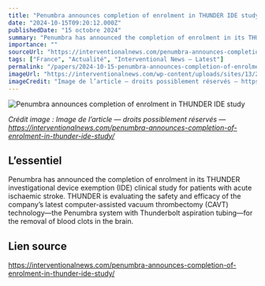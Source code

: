 ```yaml
---
title: "Penumbra announces completion of enrolment in THUNDER IDE study"
date: "2024-10-15T09:20:12.000Z"
publishedDate: "15 octobre 2024"
summary: "Penumbra has announced the completion of enrolment in its THUNDER investigational device exemption (IDE) clinical study for patients with acute ischaemic stroke. THUNDER is evaluating the safety and efficacy of the company’s latest computer-assisted vacuum thrombectomy (CAVT) technology—the Penumbra system with Thunderbolt aspiration tubing—for the removal of blood clots in the brain."
importance: ""
sourceUrl: "https://interventionalnews.com/penumbra-announces-completion-of-enrolment-in-thunder-ide-study/"
tags: ["France", "Actualité", "Interventional News — Latest"]
permalink: "/papers/2024-10-15-penumbra-announces-completion-of-enrolment-in-thunder-ide-study"
imageUrl: "https://interventionalnews.com/wp-content/uploads/sites/13/2024/10/THUNDER-study-logo-featured.jpg"
imageCredit: "Image de l’article — droits possiblement réservés — https://interventionalnews.com/penumbra-announces-completion-of-enrolment-in-thunder-ide-study/"
---
```


![Penumbra announces completion of enrolment in THUNDER IDE study](https://interventionalnews.com/wp-content/uploads/sites/13/2024/10/THUNDER-study-logo-featured.jpg)

*Crédit image : Image de l’article — droits possiblement réservés — https://interventionalnews.com/penumbra-announces-completion-of-enrolment-in-thunder-ide-study/*

## L’essentiel

Penumbra has announced the completion of enrolment in its THUNDER investigational device exemption (IDE) clinical study for patients with acute ischaemic stroke. THUNDER is evaluating the safety and efficacy of the company’s latest computer-assisted vacuum thrombectomy (CAVT) technology—the Penumbra system with Thunderbolt aspiration tubing—for the removal of blood clots in the brain.

## Lien source

https://interventionalnews.com/penumbra-announces-completion-of-enrolment-in-thunder-ide-study/
